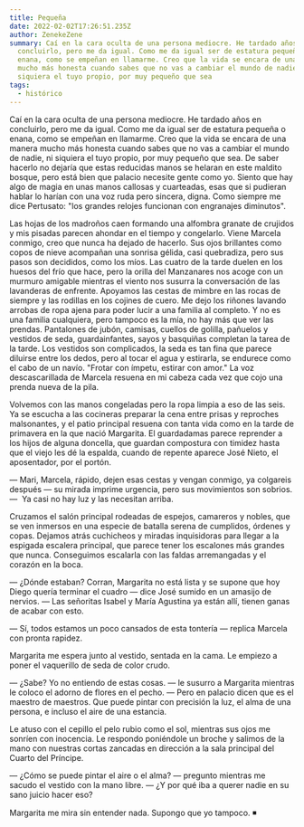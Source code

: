 ```yaml
---
title: Pequeña
date: 2022-02-02T17:26:51.235Z
author: ZenekeZene
summary: Caí en la cara oculta de una persona mediocre. He tardado años en
  concluirlo, pero me da igual. Como me da igual ser de estatura pequeña o
  enana, como se empeñan en llamarme. Creo que la vida se encara de una manera
  mucho más honesta cuando sabes que no vas a cambiar el mundo de nadie, ni
  siquiera el tuyo propio, por muy pequeño que sea
tags:
  - histórico
---
```

<!--StartFragment-->

Caí en la cara oculta de una persona mediocre. He tardado años en concluirlo, pero me da igual. Como me da igual ser de estatura pequeña o enana, como se empeñan en llamarme. Creo que la vida se encara de una manera mucho más honesta cuando sabes que no vas a cambiar el mundo de nadie, ni siquiera el tuyo propio, por muy pequeño que sea. De saber hacerlo no dejaría que estas reducidas manos se helaran en este maldito bosque, pero está bien que palacio necesite gente como yo. Siento que hay algo de magia en unas manos callosas y cuarteadas, esas que si pudieran hablar lo harían con una voz ruda pero sincera, digna. Como siempre me dice Pertusato: "los grandes relojes funcionan con engranajes diminutos". 

Las hojas de los madroños caen formando una alfombra granate de crujidos y mis pisadas parecen ahondar en el tiempo y congelarlo. Viene Marcela conmigo, creo que nunca ha dejado de hacerlo. Sus ojos brillantes como copos de nieve acompañan una sonrisa gélida, casi quebradiza, pero sus pasos son decididos, como los míos. Las cuatro de la tarde duelen en los huesos del frío que hace, pero la orilla del Manzanares nos acoge con un murmuro amigable mientras el viento nos susurra la conversación de las lavanderas de enfrente. Apoyamos las cestas de mimbre en las rocas de siempre y las rodillas en los cojines de cuero. Me dejo los riñones lavando arrobas de ropa ajena para poder lucir a una familia al completo. Y no es una familia cualquiera, pero tampoco es la mía, no hay más que ver las prendas. Pantalones de jubón, camisas, cuellos de golilla, pañuelos y vestidos de seda, guardainfantes, sayos y basquiñas completan la tarea de la tarde. Los vestidos son complicados, la seda es tan fina que parece diluirse entre los dedos, pero al tocar el agua y estirarla, se endurece como el cabo de un navío. "Frotar con ímpetu, estirar con amor." La voz descascarillada de Marcela resuena en mi cabeza cada vez que cojo una prenda nueva de la pila. 

Volvemos con las manos congeladas pero la ropa limpia a eso de las seis. Ya se escucha a las cocineras preparar la cena entre prisas y reproches malsonantes, y el patio principal resuena con tanta vida como en la tarde de primavera en la que nació Margarita. El guardadamas parece reprender a los hijos de alguna doncella, que guardan compostura con timidez hasta que el viejo les dé la espalda, cuando de repente aparece José Nieto, el aposentador, por el portón. 

— Mari, Marcela, rápido, dejen esas cestas y vengan conmigo, ya colgareis después — su mirada imprime urgencia, pero sus movimientos son sobrios. —  Ya casi no hay luz y las necesitan arriba. 

Cruzamos el salón principal rodeadas de espejos, camareros y nobles, que se ven inmersos en una especie de batalla serena de cumplidos, órdenes y copas. Dejamos atrás cuchicheos y miradas inquisidoras para llegar a la espigada escalera principal, que parece tener los escalones más grandes que nunca. Conseguimos escalarla con las faldas arremangadas y el corazón en la boca. 

— ¿Dónde estaban? Corran, Margarita no está lista y se supone que hoy Diego quería terminar el cuadro — dice José sumido en un amasijo de nervios. — Las señoritas Isabel y María Agustina ya están allí, tienen ganas de acabar con esto. 

— Sí, todos estamos un poco cansados de esta tontería — replica Marcela con pronta rapidez. 

Margarita me espera junto al vestido, sentada en la cama. Le empiezo a poner el vaquerillo de seda de color crudo. 

— ¿Sabe? Yo no entiendo de estas cosas. — le susurro a Margarita mientras le coloco el adorno de flores en el pecho. — Pero en palacio dicen que es el maestro de maestros. Que puede pintar con precisión la luz, el alma de una persona, e incluso el aire de una estancia. 

Le atuso con el cepillo el pelo rubio como el sol, mientras sus ojos me sonríen con inocencia. Le respondo poniéndole un broche y salimos de la mano con nuestras cortas zancadas en dirección a la sala principal del Cuarto del Príncipe.  

— ¿Cómo se puede pintar el aire o el alma? — pregunto mientras me sacudo el vestido con la mano libre. — ¿Y por qué iba a querer nadie en su sano juicio hacer eso? 

Margarita me mira sin entender nada. Supongo que yo tampoco. ◾ 

<!--EndFragment-->